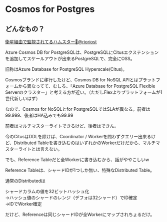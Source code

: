 # Cosmos for Postgres

## どんなもの？

[衛星経由で監視されてるハムスター🐹@rioriost](https://x.com/rioriost/status/1727711963604762731)

Azure Cosmos DB for PostgreSQLは、PostgreSQLにCitusエクステンションを追加してスケールアウトが出来るPostgreSQLで、完全にOSS。

旧称はAzure Database for PostgreSQL Hyperscale(Citus)。

Cosmosブランドに移行したけど、Cosmos DB for NoSQL APIとはプラットフォームから異なってて、むしろ、「Azure Database for PostgreSQL Flexible Serverのクラスター」と考える方が近い。（ただしFlexよりプラットフォームが1世代新しいはず）

なので、Cosmos for NoSQLとfor PostgreSQLではSLAが異なる。前者は99.999、後者はHA込みでも99.99

前者はマルチマスターライトできるけど、後者はできん。

今のCitusはDDLを除けば、Coordinator / Workerを問わずクエリー出来るけど、Distributed Tableを書き込むのはいずれかのWorkerだけだから、マルチマスターライトとは言えない。

でも、Reference Tableだと全Workerに書き込むから、話がややこしいw

Reference Tableは、シャードIDが1つしか無い、特殊なDistributed Table。

通常のDistributedは

シャードカラムの値を32ビットハッシュ化  
→ハッシュ値のシャードのレンジ（デフォは32シャード）でID確定  
→IDでWorker確定  

だけど、Referenceは同じシャードIDが全Workerにマップされちょるだけ。
